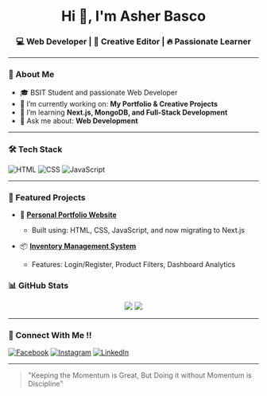 <h1 align="center">Hi 👋, I'm Asher Basco</h1>
<h3 align="center">💻 Web Developer | 🎥 Creative Editor | 🔥 Passionate Learner</h3>

---

### 🚀 About Me

- 🎓 BSIT Student and passionate Web Developer
- 🔭 I’m currently working on: **My Portfolio & Creative Projects**
- 🌱 I’m learning **Next.js, MongoDB, and Full-Stack Development**
- 💬 Ask me about: **Web Development**

---

### 🛠️ Tech Stack
![HTML](https://img.shields.io/badge/HTML5-E34F26?style=for-the-badge&logo=html5&logoColor=white)
![CSS](https://img.shields.io/badge/CSS3-1572B6?style=for-the-badge&logo=css3&logoColor=white)
![JavaScript](https://img.shields.io/badge/JavaScript-F7DF1E?style=for-the-badge&logo=javascript&logoColor=black)

---

### 📂 Featured Projects

- 🎨 [**Personal Portfolio Website**](#)
  - Built using: HTML, CSS, JavaScript, and now migrating to Next.js

- 📦 [**Inventory Management System**](#)
  - Features: Login/Register, Product Filters, Dashboard Analytics

### 📊 GitHub Stats
<p align="center">
  <img src="https://github-readme-stats.vercel.app/api?username=AsherTechs&show_icons=true&theme=tokyonight" />
  <img src="https://github-readme-streak-stats.herokuapp.com/?user=AsherTechs&theme=tokyonight" />
</p>

---

### 🔗 Connect With Me !!

[![Facebook](https://img.shields.io/badge/Facebook-1877F2?style=for-the-badge&logo=facebook&logoColor=white)](#)
[![Instagram](https://img.shields.io/badge/Instagram-E4405F?style=for-the-badge&logo=instagram&logoColor=white)](#)
[![LinkedIn](https://img.shields.io/badge/LinkedIn-0A66C2?style=for-the-badge&logo=linkedin&logoColor=white)](#)

---

> "Keeping the Momentum is Great, But Doing it without Momentum is Discipline"

